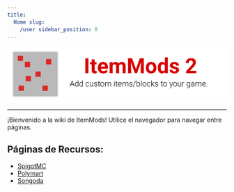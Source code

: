 ```yaml
---
title:
  Home slug:
    /user sidebar_position: 0
---
```


![Cabecera](https://github.com/CodeDoctorDE/ItemMods/blob/develop/assets/header.png?raw=true)

---

¡Bienvenido a la wiki de ItemMods! Utilice el navegador para navegar entre páginas.

## Páginas de Recursos:
* [SpigotMC](https://www.spigotmc.org/resources/72461/)
* [Polymart](https://polymart.org/resource/15)
* [Songoda](https://songoda.com/marketplace/product/162)
